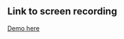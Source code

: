 ## Link to screen recording
[Demo here](https://www.loom.com/share/51b71b67c52747c891cbca912e9c9089?sid=694facb4-2338-4d64-bb20-af8d6a84edb4)